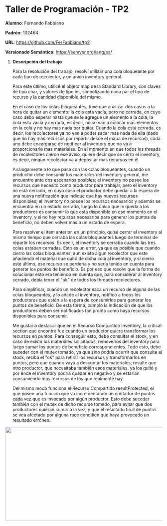 # Taller de Programación - TP2

**Alumno**: Fernando Fabbiano

**Padrón**: 102464

**URL**: https://github.com/FerFabbiano/tp2

**Versionado Semántico**: https://semver.org/lang/es/

1. **Descripción del trabajo**

	Para la resolución del trabajo, resolví utilizar una cola bloqueante por cada tipo de recolector, y un único inventory general. 

	Para este útlimo, utilicé el objeto map de la Standard Library, con claves de tipo char, y valores de tipo int, simbolizando cada par el tipo de recurso y la cantidad disponible del mismo. 
	
	En el caso de los colas bloqueantes, tuve que analizar dos casos a la hora de quitar un elemento: la cola esta vacía, pero no cerrada, en cuyo caso debo esperar hasta que se le agregue un elemento a la cola; la cola esta vacía y cerrada, es decir, no se van a colocar mas elementos en la cola y no hay mas nada por quitar. Cuando la cola está cerrada, es decir, los recolectores ya no van a poder sacar mas nada de ella (dado que no hay mas recursos por repartir desde el mapa de recursos), cada uno debe encargarse de notificar al inventory que no va a proporcionarle mas materiales. En el momento en que todos los threads de recolectores dieron ese aviso, quiere decir que se cerro el inventory, es decir, ningun recolector va a depositar mas recursos en él. 
	
	Análogamente a lo que pasa con las colas bloqueantes, cuando un productor debe consumir los materiales del inventory general, me encuentro ante dos escenarios posibles: el inventory no posee los recursos que necesito como productor para trabajar, pero el inventory no está cerrado, en cuyo caso el productor debe quedar a la espera de una nueva notificación que indique que hay nuevos recursos disponibles; el inventory no posee los recursos necesarios y además se encuentra en un estado cerrado, luego lo único que le queda a los productores es consumir lo que esta disponible en ese momento en el inventory, y si no hay recursos necesarios para generar los puntos de beneficio, no deben volver más a un estado de espera.
	
	Para resolver el item anterior, en un principio, quisé cerrar el inventory al mismo tiempo que cerraba las colas bloqueantes luego de terminar de repartir los recursos. Es decir, el inventory se cerraba cuando las tres colas estaban cerradas. Esto es un error, ya que es posible que cuando cierro las colas bloqueantes, aun exista algun recolector que este añadiendo el material que quitó de dicha cola al inventory, y si cierro este último, ese recurso se perdería y no sería tenido en cuenta para generar los puntos de beneficio. Es por eso que resolví que la forma de solucionar esto era teniendo en cuenta que, para considerar al inventory cerrado, debía tener el "ok" de todos los threads recolectores. 
	
	Para simplificar, cuando un recolector saca un recurso de alguna de las colas bloqueantes, y lo añade al inventory, notificó a todos los productores que estén a la espera de consumirlos para generar los puntos de beneficio. De esta forma, cumpló la indicación de que los productores deben ser notificados tan pronto como haya recursos disponibles para consumir. 

	Me gustaría destacar que en el Recurso Compartido Inventory, la critical section que encontré fue cuando un productor quiere transformar los recursos en puntos. Para conseguir esto, debe consultar el stock, y en caso de existir los materiales solicitados, removerlos del inventory para luego sumar los puntos de beneficio correspondientes. Todo esto, debe suceder con el mutex tomado, ya que sino podría ocurrir que consulte el stock, reciba el "ok" para retirar los recursos y transformarlos en puntos, pero que cuando vaya a descontar los materiales, resulte que otro productor, que necesitaba también esos materiales, ya los quitó y por ende el inventory podría quedar en negativo y se estarían consumiendo mas recursos de los que realmente hay. 

	Del mismo modo funciona el Recurso Compartido resultProtected, el que posee una función que va incrementando un contador de puntos cada vez que es invocado por algún productor. Esto debe suceder también con el mutex de dicho recurso tomado, para evitar que dos productores quieran sumar a la vez, y que el resultado final de puntos se vea afectado por alguna race condition que haya provocado un resultado erróneo. 

<p align="center">
<img src="https://user-images.githubusercontent.com/38590805/82076622-83ef5000-96b4-11ea-8939-a6c5d10534b5.png" 			width=900 height=300>

